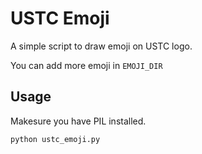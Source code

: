 # USTC Emoji

A simple script to draw emoji on USTC logo.

You can add more emoji in `EMOJI_DIR`

## Usage

Makesure you have PIL installed.

`python ustc_emoji.py`